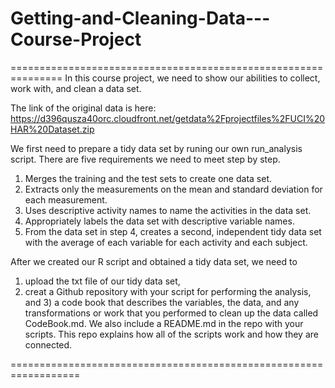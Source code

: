 # Getting-and-Cleaning-Data---Course-Project
===============================================================
In this course project, we need to show our abilities to collect, work with, and clean a data set.

The link of the original data is here:
https://d396qusza40orc.cloudfront.net/getdata%2Fprojectfiles%2FUCI%20HAR%20Dataset.zip

We first need to prepare a tidy data set by runing our own run_analysis script.
There are five requirements we need to meet step by step.
1) Merges the training and the test sets to create one data set.
2) Extracts only the measurements on the mean and standard deviation for each measurement. 
3) Uses descriptive activity names to name the activities in the data set.
4) Appropriately labels the data set with descriptive variable names. 
5) From the data set in step 4, creates a second, independent tidy data set with the average of each variable for each activity and each subject.

After we created our R script and obtained a tidy data set, we need to 
 1) upload the txt file of our tidy data set, 
 2) creat a Github repository with your script for performing the analysis,
 and 3) a code book that describes the variables, the data, and any transformations or work that you performed to clean up the data called CodeBook.md. 
We also include a README.md in the repo with your scripts. This repo explains how all of the scripts work and how they are connected.  

==================================================================

